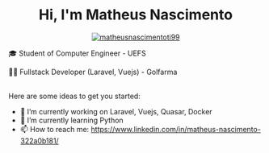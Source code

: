 <h1 align="center">Hi, I'm Matheus Nascimento</h1>


<p align="center"> <a href="https://github.com/ryo-ma/github-profile-trophy"><img src="https://github-profile-trophy.vercel.app/?username=matheusnascimentoti99&theme=discord&row=1" alt="matheusnascimentoti99" /></a> </p>

🎓 Student of Computer Engineer - UEFS 

👨‍💻 Fullstack Developer (Laravel, Vuejs) - Golfarma  
<br/>


Here are some ideas to get you started:
- 🔭 I’m currently working on Laravel, Vuejs, Quasar, Docker
- 🌱 I’m currently learning Python
- 📫 How to reach me: https://www.linkedin.com/in/matheus-nascimento-322a0b181/
